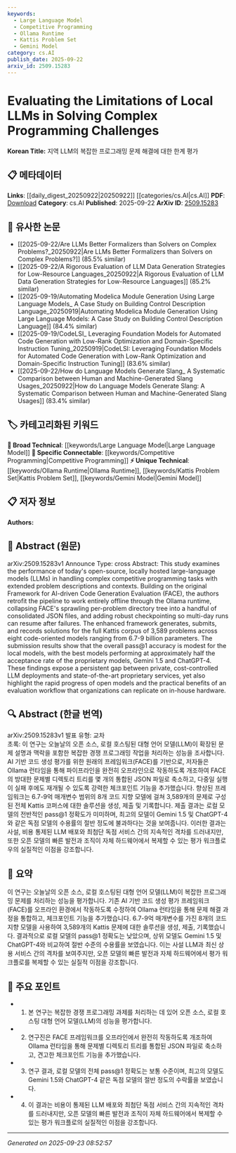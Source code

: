 ```yaml
---
keywords:
  - Large Language Model
  - Competitive Programming
  - Ollama Runtime
  - Kattis Problem Set
  - Gemini Model
category: cs.AI
publish_date: 2025-09-22
arxiv_id: 2509.15283
---
```


<!-- KEYWORD_LINKING_METADATA:
{
  "processed_timestamp": "2025-09-23T08:52:57.876308",
  "vocabulary_version": "1.0",
  "selected_keywords": [
    "Large Language Model",
    "Competitive Programming",
    "Ollama Runtime",
    "Kattis Problem Set",
    "Gemini Model"
  ],
  "rejected_keywords": [],
  "similarity_scores": {
    "Large Language Model": 0.85,
    "Competitive Programming": 0.78,
    "Ollama Runtime": 0.65,
    "Kattis Problem Set": 0.72,
    "Gemini Model": 0.7
  },
  "extraction_method": "AI_prompt_based",
  "budget_applied": true,
  "candidates_json": {
    "candidates": [
      {
        "surface": "Large Language Models",
        "canonical": "Large Language Model",
        "aliases": [
          "LLMs"
        ],
        "category": "broad_technical",
        "rationale": "This term is central to the study and connects with existing research on language models.",
        "novelty_score": 0.3,
        "connectivity_score": 0.9,
        "specificity_score": 0.7,
        "link_intent_score": 0.85
      },
      {
        "surface": "competitive programming tasks",
        "canonical": "Competitive Programming",
        "aliases": [
          "programming challenges"
        ],
        "category": "specific_connectable",
        "rationale": "Links to a specific application domain of LLMs, relevant for connecting with programming-focused studies.",
        "novelty_score": 0.7,
        "connectivity_score": 0.75,
        "specificity_score": 0.8,
        "link_intent_score": 0.78
      },
      {
        "surface": "Ollama runtime",
        "canonical": "Ollama Runtime",
        "aliases": [],
        "category": "unique_technical",
        "rationale": "A unique technical term specific to the study's methodology, useful for linking implementation details.",
        "novelty_score": 0.85,
        "connectivity_score": 0.6,
        "specificity_score": 0.9,
        "link_intent_score": 0.65
      },
      {
        "surface": "Kattis corpus",
        "canonical": "Kattis Problem Set",
        "aliases": [
          "Kattis"
        ],
        "category": "unique_technical",
        "rationale": "Specific dataset used in the study, important for linking to other works using the same corpus.",
        "novelty_score": 0.75,
        "connectivity_score": 0.7,
        "specificity_score": 0.85,
        "link_intent_score": 0.72
      },
      {
        "surface": "Gemini 1.5",
        "canonical": "Gemini Model",
        "aliases": [],
        "category": "unique_technical",
        "rationale": "A specific model compared in the study, relevant for linking to proprietary model discussions.",
        "novelty_score": 0.8,
        "connectivity_score": 0.65,
        "specificity_score": 0.88,
        "link_intent_score": 0.7
      }
    ],
    "ban_list_suggestions": [
      "performance",
      "method",
      "evaluation"
    ]
  },
  "decisions": [
    {
      "candidate_surface": "Large Language Models",
      "resolved_canonical": "Large Language Model",
      "decision": "linked",
      "scores": {
        "novelty": 0.3,
        "connectivity": 0.9,
        "specificity": 0.7,
        "link_intent": 0.85
      }
    },
    {
      "candidate_surface": "competitive programming tasks",
      "resolved_canonical": "Competitive Programming",
      "decision": "linked",
      "scores": {
        "novelty": 0.7,
        "connectivity": 0.75,
        "specificity": 0.8,
        "link_intent": 0.78
      }
    },
    {
      "candidate_surface": "Ollama runtime",
      "resolved_canonical": "Ollama Runtime",
      "decision": "linked",
      "scores": {
        "novelty": 0.85,
        "connectivity": 0.6,
        "specificity": 0.9,
        "link_intent": 0.65
      }
    },
    {
      "candidate_surface": "Kattis corpus",
      "resolved_canonical": "Kattis Problem Set",
      "decision": "linked",
      "scores": {
        "novelty": 0.75,
        "connectivity": 0.7,
        "specificity": 0.85,
        "link_intent": 0.72
      }
    },
    {
      "candidate_surface": "Gemini 1.5",
      "resolved_canonical": "Gemini Model",
      "decision": "linked",
      "scores": {
        "novelty": 0.8,
        "connectivity": 0.65,
        "specificity": 0.88,
        "link_intent": 0.7
      }
    }
  ]
}
-->

# Evaluating the Limitations of Local LLMs in Solving Complex Programming Challenges

**Korean Title:** 지역 LLM의 복잡한 프로그래밍 문제 해결에 대한 한계 평가

## 📋 메타데이터

**Links**: [[daily_digest_20250922|20250922]] [[categories/cs.AI|cs.AI]]
**PDF**: [Download](https://arxiv.org/pdf/2509.15283.pdf)
**Category**: cs.AI
**Published**: 2025-09-22
**ArXiv ID**: [2509.15283](https://arxiv.org/abs/2509.15283)

## 🔗 유사한 논문
- [[2025-09-22/Are LLMs Better Formalizers than Solvers on Complex Problems?_20250922|Are LLMs Better Formalizers than Solvers on Complex Problems?]] (85.5% similar)
- [[2025-09-22/A Rigorous Evaluation of LLM Data Generation Strategies for Low-Resource Languages_20250922|A Rigorous Evaluation of LLM Data Generation Strategies for Low-Resource Languages]] (85.2% similar)
- [[2025-09-19/Automating Modelica Module Generation Using Large Language Models_ A Case Study on Building Control Description Language_20250919|Automating Modelica Module Generation Using Large Language Models: A Case Study on Building Control Description Language]] (84.4% similar)
- [[2025-09-19/CodeLSI_ Leveraging Foundation Models for Automated Code Generation with Low-Rank Optimization and Domain-Specific Instruction Tuning_20250919|CodeLSI: Leveraging Foundation Models for Automated Code Generation with Low-Rank Optimization and Domain-Specific Instruction Tuning]] (83.6% similar)
- [[2025-09-22/How do Language Models Generate Slang_ A Systematic Comparison between Human and Machine-Generated Slang Usages_20250922|How do Language Models Generate Slang: A Systematic Comparison between Human and Machine-Generated Slang Usages]] (83.4% similar)

## 🏷️ 카테고리화된 키워드
**🧠 Broad Technical**: [[keywords/Large Language Model|Large Language Model]]
**🔗 Specific Connectable**: [[keywords/Competitive Programming|Competitive Programming]]
**⚡ Unique Technical**: [[keywords/Ollama Runtime|Ollama Runtime]], [[keywords/Kattis Problem Set|Kattis Problem Set]], [[keywords/Gemini Model|Gemini Model]]

## 📋 저자 정보

**Authors:** 

## 📄 Abstract (원문)

arXiv:2509.15283v1 Announce Type: cross 
Abstract: This study examines the performance of today's open-source, locally hosted large-language models (LLMs) in handling complex competitive programming tasks with extended problem descriptions and contexts. Building on the original Framework for AI-driven Code Generation Evaluation (FACE), the authors retrofit the pipeline to work entirely offline through the Ollama runtime, collapsing FACE's sprawling per-problem directory tree into a handful of consolidated JSON files, and adding robust checkpointing so multi-day runs can resume after failures. The enhanced framework generates, submits, and records solutions for the full Kattis corpus of 3,589 problems across eight code-oriented models ranging from 6.7-9 billion parameters. The submission results show that the overall pass@1 accuracy is modest for the local models, with the best models performing at approximately half the acceptance rate of the proprietary models, Gemini 1.5 and ChatGPT-4. These findings expose a persistent gap between private, cost-controlled LLM deployments and state-of-the-art proprietary services, yet also highlight the rapid progress of open models and the practical benefits of an evaluation workflow that organizations can replicate on in-house hardware.

## 🔍 Abstract (한글 번역)

arXiv:2509.15283v1 발표 유형: 교차  
초록: 이 연구는 오늘날의 오픈 소스, 로컬 호스팅된 대형 언어 모델(LLM)이 확장된 문제 설명과 맥락을 포함한 복잡한 경쟁 프로그래밍 작업을 처리하는 성능을 조사합니다. AI 기반 코드 생성 평가를 위한 원래의 프레임워크(FACE)를 기반으로, 저자들은 Ollama 런타임을 통해 파이프라인을 완전히 오프라인으로 작동하도록 개조하여 FACE의 방대한 문제별 디렉토리 트리를 몇 개의 통합된 JSON 파일로 축소하고, 다중일 실행이 실패 후에도 재개될 수 있도록 강력한 체크포인트 기능을 추가했습니다. 향상된 프레임워크는 6.7-9억 매개변수 범위의 8개 코드 지향 모델에 걸쳐 3,589개의 문제로 구성된 전체 Kattis 코퍼스에 대한 솔루션을 생성, 제출 및 기록합니다. 제출 결과는 로컬 모델의 전반적인 pass@1 정확도가 미미하며, 최고의 모델이 Gemini 1.5 및 ChatGPT-4와 같은 독점 모델의 수용률의 절반 정도에 불과하다는 것을 보여줍니다. 이러한 결과는 사설, 비용 통제된 LLM 배포와 최첨단 독점 서비스 간의 지속적인 격차를 드러내지만, 또한 오픈 모델의 빠른 발전과 조직이 자체 하드웨어에서 복제할 수 있는 평가 워크플로우의 실질적인 이점을 강조합니다.

## 📝 요약

이 연구는 오늘날의 오픈 소스, 로컬 호스팅된 대형 언어 모델(LLM)이 복잡한 프로그래밍 문제를 처리하는 성능을 평가합니다. 기존 AI 기반 코드 생성 평가 프레임워크(FACE)를 오프라인 환경에서 작동하도록 수정하여 Ollama 런타임을 통해 문제 해결 과정을 통합하고, 체크포인트 기능을 추가했습니다. 6.7-9억 매개변수를 가진 8개의 코드 지향 모델을 사용하여 3,589개의 Kattis 문제에 대한 솔루션을 생성, 제출, 기록했습니다. 결과적으로 로컬 모델의 pass@1 정확도는 낮았으며, 상위 모델도 Gemini 1.5 및 ChatGPT-4와 비교하여 절반 수준의 수용률을 보였습니다. 이는 사설 LLM과 최신 상용 서비스 간의 격차를 보여주지만, 오픈 모델의 빠른 발전과 자체 하드웨어에서 평가 워크플로를 복제할 수 있는 실질적 이점을 강조합니다.

## 🎯 주요 포인트

- 1. 본 연구는 복잡한 경쟁 프로그래밍 과제를 처리하는 데 있어 오픈 소스, 로컬 호스팅 대형 언어 모델(LLM)의 성능을 평가합니다.
- 2. 연구진은 FACE 프레임워크를 오프라인에서 완전히 작동하도록 개조하여 Ollama 런타임을 통해 문제별 디렉토리 트리를 통합된 JSON 파일로 축소하고, 견고한 체크포인트 기능을 추가했습니다.
- 3. 연구 결과, 로컬 모델의 전체 pass@1 정확도는 보통 수준이며, 최고의 모델도 Gemini 1.5와 ChatGPT-4 같은 독점 모델의 절반 정도의 수락률을 보였습니다.
- 4. 이 결과는 비용이 통제된 LLM 배포와 최첨단 독점 서비스 간의 지속적인 격차를 드러내지만, 오픈 모델의 빠른 발전과 조직이 자체 하드웨어에서 복제할 수 있는 평가 워크플로의 실질적인 이점을 강조합니다.


---

*Generated on 2025-09-23 08:52:57*